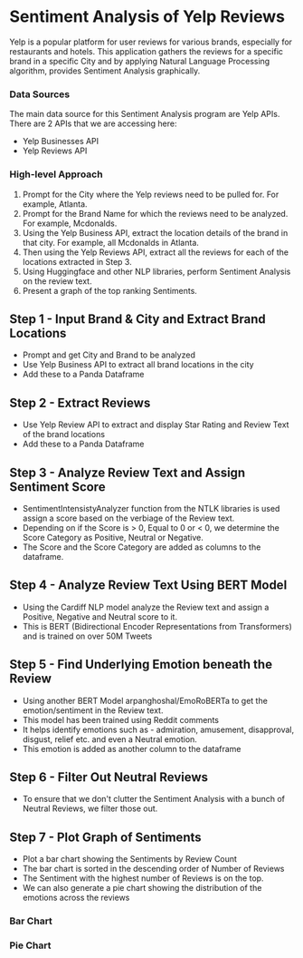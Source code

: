 # Sentiment Analysis of Yelp Reviews

Yelp is a popular platform for user reviews for various brands, especially for restaurants and hotels. This application gathers the reviews for a specific brand in a specific City and by applying Natural Language Processing algorithm, provides Sentiment Analysis graphically.

### Data Sources

The main data source for this Sentiment Analysis program are Yelp APIs. There are 2 APIs that we are accessing here:
- Yelp Businesses API
- Yelp Reviews API


### High-level Approach
1. Prompt for the City where the Yelp reviews need to be pulled for. For example, Atlanta.
2. Prompt for the Brand Name for which the reviews need to be analyzed. For example, Mcdonalds.
3. Using the Yelp Business API, extract the location details of the brand in that city. For example, all Mcdonalds in Atlanta.
4. Then using the Yelp Reviews API, extract all the reviews for each of the locations extracted in Step 3.
5. Using Huggingface and other NLP libraries, perform Sentiment Analysis on the review text.
6. Present a graph of the top ranking Sentiments.




## Step 1 - Input Brand & City and Extract Brand Locations
- Prompt and get City and Brand to be analyzed
- Use Yelp Business API to extract all brand locations in the city
- Add these to a Panda Dataframe


## Step 2 - Extract Reviews 
- Use Yelp Review API to extract and display Star Rating and Review Text of the brand locations
- Add these to a Panda Dataframe


## Step 3 - Analyze Review Text and Assign Sentiment Score
- SentimentIntensistyAnalyzer function from the NTLK libraries is used assign a score based on the verbiage of the Review text.
- Depending on if the Score is > 0, Equal to 0 or < 0, we determine the Score Category as Positive, Neutral or Negative.
- The Score and the Score Category are added as columns to the dataframe.


## Step 4 - Analyze Review Text Using BERT Model
- Using the Cardiff NLP model analyze the Review text and assign a Positive, Negative and Neutral score to it. 
- This is BERT (Bidirectional Encoder Representations from Transformers) and is trained on over 50M Tweets



## Step 5 - Find Underlying Emotion beneath the Review
- Using another BERT Model arpanghoshal/EmoRoBERTa to get the emotion/sentiment in the Review text.
- This model has been trained using Reddit comments
- It helps identify emotions such as - admiration, amusement, disapproval, disgust, relief etc. and even a Neutral emotion.
- This emotion is added as another column to the dataframe



## Step 6 - Filter Out Neutral Reviews
- To ensure that we don't clutter the Sentiment Analysis with a bunch of Neutral Reviews, we filter those out.


## Step 7 - Plot Graph of Sentiments
- Plot a bar chart showing the Sentiments by Review Count
- The bar chart is sorted in the descending order of Number of Reviews
- The Sentiment with the highest number of Reviews is on the top.
- We can also generate a pie chart showing the distribution of the emotions across the reviews 


### Bar Chart



### Pie Chart